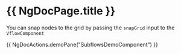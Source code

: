 # {{ NgDocPage.title }}

You can snap nodes to the grid by passing the `snapGrid` input to the `VflowComponent`

{{ NgDocActions.demoPane("SubflowsDemoComponent") }}
